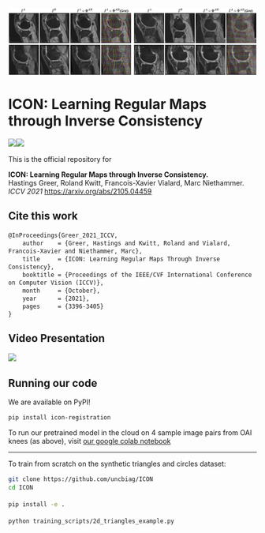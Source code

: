 ![Demo figure](notebooks/paper_figures/Intro_NewLabels-2.png)


# ICON: Learning Regular Maps through Inverse Consistency

[<img src="https://github.com/uncbiag/ICON/actions/workflows/test-action.yml/badge.svg">](https://github.com/uncbiag/ICON/actions)[<img src="https://img.shields.io/pypi/v/icon_registration.svg?color=blue">](https://pypi.org/project/icon-registration)


This is the official repository for  

**ICON: Learning Regular Maps through Inverse Consistency.**   
Hastings Greer, Roland Kwitt, Francois-Xavier Vialard, Marc Niethammer.  
_ICCV 2021_ https://arxiv.org/abs/2105.04459

## Cite this work
```
@InProceedings{Greer_2021_ICCV,
    author    = {Greer, Hastings and Kwitt, Roland and Vialard, Francois-Xavier and Niethammer, Marc},
    title     = {ICON: Learning Regular Maps Through Inverse Consistency},
    booktitle = {Proceedings of the IEEE/CVF International Conference on Computer Vision (ICCV)},
    month     = {October},
    year      = {2021},
    pages     = {3396-3405}
}
```

## Video Presentation

[<img src="https://img.youtube.com/vi/7kZsJ3zWDCA/maxresdefault.jpg" width="50%">](https://youtu.be/7kZsJ3zWDCA)


## Running our code

We are available on PyPI!
```bash
pip install icon-registration
```

To run our pretrained model in the cloud on 4 sample image pairs from OAI knees (as above), visit [our google colab notebook](https://colab.research.google.com/drive/1Pd3ua_NZTem3xtBvDxertzi7u3E233ZL?usp=sharing)

----------------

To train from scratch on the synthetic triangles and circles dataset:

```bash
git clone https://github.com/uncbiag/ICON
cd ICON

pip install -e .

python training_scripts/2d_triangles_example.py
```


